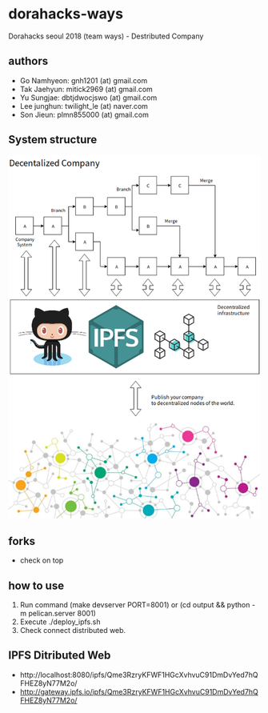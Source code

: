 # dorahacks-ways
Dorahacks seoul 2018 (team ways) - Destributed Company

## authors
- Go Namhyeon: gnh1201 (at) gmail.com
- Tak Jaehyun: mitick2969 (at) gmail.com
- Yu Sungjae: dbtjdwocjswo (at) gmail.com
- Lee junghun: twilight_le (at) naver.com
- Son Jieun: plmn855000 (at) gmail.com

##  System structure
![system structure](https://raw.githubusercontent.com/gnh1201/dorahacks-ways/master/introduce2.png)

## forks
- check on top

## how to use
1. Run command (make devserver PORT=8001) or (cd output && python -m pelican.server 8001)
2. Execute ./deploy_ipfs.sh
3. Check connect distributed web.

## IPFS Ditributed Web
- http://localhost:8080/ipfs/Qme3RzryKFWF1HGcXvhvuC91DmDvYed7hQFHEZ8yN77M2o/
- http://gateway.ipfs.io/ipfs/Qme3RzryKFWF1HGcXvhvuC91DmDvYed7hQFHEZ8yN77M2o/
